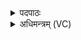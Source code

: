 <details><summary>पदपाठः</summary>

प॒वित्रे॒ऽइति॑ प॒वित्रे॑। स्थः॒। वै॒ष्ण॒व्यौ᳖। स॒वि॒तुः। वः॒। प्र॒स॒व इति॑ प्र॒ऽस॒वे। उत्। पु॒ना॒मि॒। अच्छि॑द्रेण। प॒वित्रे॑ण। सूर्य्य॑स्य। र॒श्मिभि॒रिति॑ र॒श्मिऽभिः॑। देवीः॑। आ॒पः॒। अ॒ग्रे॒गु॒व॒ इत्य॑ग्रेऽगुवः। अ॒ग्रे॒पु॒व॒ इत्य॑ग्रेऽपुवः॒। अग्रे॑। इ॒मम्। अ॒द्य। य॒ज्ञम्। न॒य॒त॒। अग्रे॑। य॒ज्ञप॑ति॒मिति॑ य॒ज्ञऽप॑तिम्। सु॒धातु॒मिति॑ सु॒धाऽतु॑म्। य॒ज्ञप॑ति॒मिति॑ यज्ञऽप॑तिम्। दे॒व॒युव॒मिति॑ देव॒ऽयुव॑म्। १२।
</details>

<details><summary>अधिमन्त्रम् (VC)</summary>

- अप्सवितारौ देवते
- परमेष्ठी प्रजापतिर्ऋषिः
- भूरिग् अत्यष्टिः,
- गान्धारः
</details>